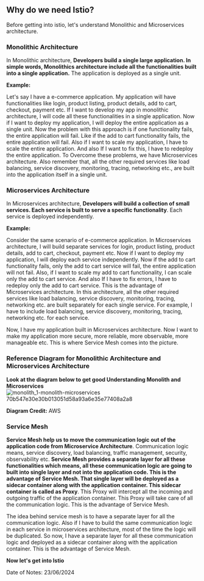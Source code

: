 ## Why do we need Istio?

Before getting into istio, let's understand Monolithic and Microservices architecture.

### Monolithic Architecture

In Monolithic architecture, **Developers build a single large application. In simple words, Monolithics architecture include all the functionalities built into a single application.** The application is deployed as a single unit.<br>

**Example:**

Let's say I have a e-commerce application. My application will have functionalities like login, product listing, product details, add to cart, checkout, payment etc. If I want to develop my app in monolithic architecture, I will code all these functionalities in a single application. Now if I want to deploy my application, I will deploy the entire application as a single unit. Now the problem with this approach is if one functionality fails, the entire application will fail. Like if the add to cart functionality fails, the entire application will fail. Also if I want to scale my application, I have to scale the entire application. And also If I want to fix this, I have to redeploy the entire application. To Overcome these problems, we have Microservices architecture. Also remember that, all the other required services like load balancing, service discovery, monitoring, tracing, networking etc., are built into the application itself in a single unit.


### Microservices Architecture

In Microservices architecture, **Developers will build a collection of small services. Each service is built to serve a specific functionality**. Each service is deployed independently.

**Example:**

Consider the same scenario of e-commerce application. In Microservices architecture, I will build separate services for login, product listing, product details, add to cart, checkout, payment etc. Now if I want to deploy my application, I will deploy each service independently. Now if the add to cart functionality fails, only the add to cart service will fail, the entire application will not fail. Also, if I want to scale my add to cart functionality, I can scale only the add to cart service. And also If I have to fix errors, I have to redeploy only the add to cart service. This is the advantage of Microservices architecture. In this architecture, all the other required services like load balancing, service discovery, monitoring, tracing, networking etc. are built separately for each single service. For example, I have to include load balancing, service discovery, monitoring, tracing, networking etc. for each service.

Now, I have my application built in Microservices architecture. Now I want to make my application more secure, more reliable, more observable, more manageable etc. This is where Service Mesh comes into the picture.

### Reference Diagram for Monolithic Architecture and Microservices Architecture
**Look at the diagram below to get good Understanding Monolith and Microservices**
![monolith_1-monolith-microservices 70b547e30e30b013051d58a93a6e35e77408a2a8](https://github.com/mathesh-me/istio-study-guide/assets/144098846/51f6d593-a56f-4931-b443-f3ded5fa8528)

**Diagram Credit:** AWS



### Service Mesh

**Service Mesh help us to move the communication logic out of the application code from Microservice Architecture**. Communication logic means, service discovery, load balancing, traffic management, security, observability etc. **Service Mesh provides a separate layer for all these functionalities which means, all these communication logic are going to built into single layer and not into the application code. This is the advantage of Service Mesh. That single layer will be deployed as a sidecar container along with the application container. This sidecar container is called as Proxy**. This Proxy will intercept all the incoming and outgoing traffic of the application container. This Proxy will take care of all the communication logic. This is the advantage of Service Mesh. 

The idea behind service mesh is to have a separate layer for all the communication logic. Also if I have to build the same communication logic in each service in microservices architecture, most of the time the logic will be duplicated. So now, I have a separate layer for all these communication logic and deployed as a sidecar container along with the application container. This is the advantage of Service Mesh.

**Now let's get into Istio**

Date of Notes: 23/06/2024

